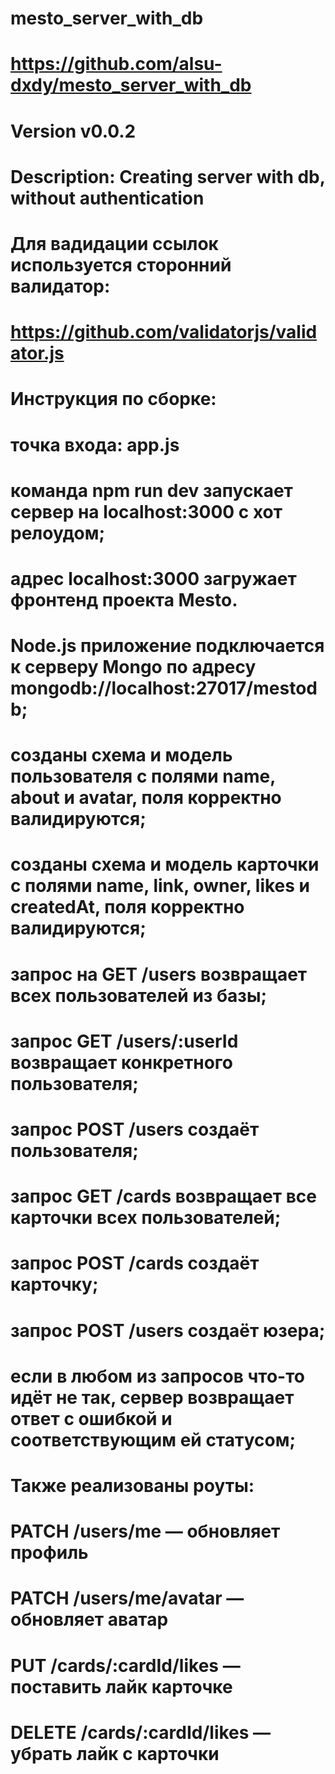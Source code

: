 # mesto_server_with_db
# https://github.com/alsu-dxdy/mesto_server_with_db
# Version v0.0.2
# Description: Creating server with db, without authentication
# Для вадидации ссылок используется сторонний валидатор:
# https://github.com/validatorjs/validator.js
# Инструкция по сборке:
# точка входа: app.js
# команда npm run dev запускает сервер на localhost:3000 с хот релоудом;
# адрес localhost:3000 загружает фронтенд проекта Mesto.
# Node.js приложение подключается к серверу Mongo по адресу mongodb://localhost:27017/mestodb;
# созданы схема и модель пользователя с полями name, about и avatar, поля корректно валидируются;
# созданы схема и модель карточки с полями name, link, owner, likes и createdAt, поля корректно валидируются;
# запрос на GET /users возвращает всех пользователей из базы;
# запрос GET /users/:userId возвращает конкретного пользователя;
# запрос POST /users создаёт пользователя;
# запрос GET /cards возвращает все карточки всех пользователей;
# запрос POST /cards создаёт карточку;
# запрос POST /users создаёт юзера;
# если в любом из запросов что-то идёт не так, сервер возвращает ответ с ошибкой и соответствующим ей статусом;
# Также реализованы роуты:
# PATCH /users/me — обновляет профиль
# PATCH /users/me/avatar — обновляет аватар
# PUT /cards/:cardId/likes — поставить лайк карточке
# DELETE /cards/:cardId/likes — убрать лайк с карточки


 